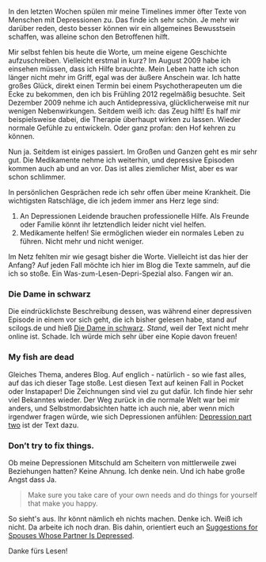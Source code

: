 <html><body><p>In den letzten Wochen spülen mir meine Timelines immer öfter Texte von Menschen mit Depressionen zu. Das finde ich sehr schön. Je mehr wir darüber reden, desto besser können wir ein allgemeines Bewusstsein schaffen, was alleine schon den Betroffenen hilft.

Mir selbst fehlen bis heute die Worte, um meine eigene Geschichte aufzuschreiben. Vielleicht erstmal in kurz? Im August 2009 habe ich einsehen müssen, dass ich Hilfe brauchte. Mein Leben hatte ich schon länger nicht mehr im Griff, egal was der äußere Anschein war. Ich hatte großes Glück, direkt einen Termin bei einem Psychotherapeuten um die Ecke zu bekommen, den ich bis Frühling 2012 regelmäßig besuchte. Seit Dezember 2009 nehme ich auch Antidepressiva, glücklicherweise mit nur wenigen Nebenwirkungen. Seitdem weiß ich: das Zeug hilft! Es half mir beispielsweise dabei, die Therapie überhaupt wirken zu lassen. Wieder normale Gefühle zu entwickeln. Oder ganz profan: den Hof kehren zu können.

Nun ja. Seitdem ist einiges passiert. Im Großen und Ganzen geht es mir sehr gut. Die Medikamente nehme ich weiterhin, und depressive Episoden kommen auch ab und an vor. Das ist alles ziemlicher Mist, aber es war schon schlimmer.

<!--more-->

In persönlichen Gesprächen rede ich sehr offen über meine Krankheit. Die wichtigsten Ratschläge, die ich jedem immer ans Herz lege sind:

</p><ol>
<li>An Depressionen Leidende brauchen professionelle Hilfe. Als Freunde oder Familie könnt ihr letztendlich leider nicht viel helfen. </li>
<li>Medikamente helfen! Sie ermöglichen wieder ein normales Leben zu führen. Nicht mehr und nicht weniger.</li>
</ol>

Im Netz fehlten mir wie gesagt bisher die Worte. Vielleicht ist das hier der Anfang? Auf jeden Fall möchte ich hier im Blog die Texte sammeln, auf die ich so stoße. Ein Was-zum-Lesen-Depri-Spezial also. Fangen wir an.

<h3>Die Dame in schwarz</h3>

Die eindrücklichste Beschreibung dessen, was während einer depressiven Episode in einem vor sich geht, die ich bisher gelesen habe, stand auf scilogs.de und hieß <a href="http://www.scilogs.de/wblogs/blog/libertarian/allgemein/2012-02-26/die-dame-in-schwarz">Die Dame in schwarz</a>. <em>Stand</em>, weil der Text nicht mehr online ist. Schade. Ich würde mich sehr über eine Kopie davon freuen!

<h3>My fish are dead</h3>

Gleiches Thema, anderes Blog. Auf englich - natürlich - so wie fast alles, auf das ich dieser Tage stoße. Lest diesen Text auf keinen Fall in Pocket oder Instapaper! Die Zeichnungen sind viel zu gut dafür. Ich finde hier sehr viel Bekanntes wieder. Der Weg zurück in die normale Welt war bei mir anders, und Selbstmordabsichten hatte ich auch nie, aber wenn mich irgendwer fragen würde, wie sich Depressionen anfühlen: <a href="http://hyperboleandahalf.blogspot.com/2013/05/depression-part-two.html">Depression part two</a> ist der Text dazu.

<h3>Don’t try to fix things.</h3>

Ob meine Depressionen Mitschuld am Scheitern von mittlerweile zwei Beziehungen hatten? Keine Ahnung. Ich denke nein. Und ich habe große Angst dass Ja.

<blockquote>
  Make sure you take care of your own needs and do things for yourself that make you happy.
</blockquote>

So sieht's aus. Ihr könnt nämlich eh nichts machen. Denke ich. Weiß ich nicht. Da arbeite ich noch dran. Bis dahin, orientiert euch an <a href="http://www.feld.com/wp/archives/2014/02/suggestions-spouses-whose-partner-depressed.html">Suggestions for Spouses Whose Partner Is Depressed</a>.

Danke fürs Lesen!</body></html>